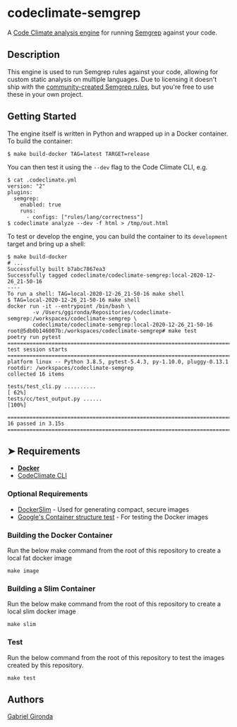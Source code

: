 # codeclimate-semgrep

A [Code Climate analysis engine](https://docs.codeclimate.com/docs/building-a-code-climate-engine)
for running [Semgrep](https://semgrep.dev) against your code.

## Description

This engine is used to run Semgrep rules against your code, allowing for custom
static analysis on multiple languages. Due to licensing it doesn't ship with the
[community-created Semgrep rules](https://github.com/returntocorp/semgrep-rules),
but you're free to use these in your own project.

## Getting Started

The engine itself is written in Python and wrapped up in a Docker container. To
build the container:

```
$ make build-docker TAG=latest TARGET=release
```

You can then test it using the `--dev` flag to the Code Climate CLI, e.g.

```
$ cat .codeclimate.yml
version: "2"
plugins:
  semgrep:
    enabled: true
    runs:
      - configs: ["rules/lang/correctness"]
$ codeclimate analyze --dev -f html > /tmp/out.html
```

To test or develop the engine, you can build the container to its `development`
target and bring up a shell:

```
$ make build-docker
# ...
Successfully built b7abc7867ea3
Successfully tagged codeclimate/codeclimate-semgrep:local-2020-12-26_21-50-16
----
To run a shell: TAG=local-2020-12-26_21-50-16 make shell
$ TAG=local-2020-12-26_21-50-16 make shell
docker run -it --entrypoint /bin/bash \
		-v /Users/ggironda/Repositories/codeclimate-semgrep:/workspaces/codeclimate-semgrep \
		codeclimate/codeclimate-semgrep:local-2020-12-26_21-50-16
root@5db0b146007b:/workspaces/codeclimate-semgrep# make test
poetry run pytest
============================================================================================= test session starts ==============================================================================================
platform linux -- Python 3.8.5, pytest-5.4.3, py-1.10.0, pluggy-0.13.1
rootdir: /workspaces/codeclimate-semgrep
collected 16 items

tests/test_cli.py ..........                                                                                                                                                                             [ 62%]
tests/cc/test_output.py ......                                                                                                                                                                           [100%]

============================================================================================== 16 passed in 3.15s ==============================================================================================
```

## ➤ Requirements

- **[Docker](https://gitlab.com/megabyte-labs/ansible-roles/docker)**
- [CodeClimate CLI](https://github.com/codeclimate/codeclimate)

### Optional Requirements

- [DockerSlim](https://gitlab.com/megabyte-labs/ansible-roles/dockerslim) - Used for generating compact, secure images
- [Google's Container structure test](https://github.com/GoogleContainerTools/container-structure-test) - For testing the Docker images


### Building the Docker Container

Run the below make command from the root of this repository to create a local fat docker image
```shell
make image
```

### Building a Slim Container

Run the below make command from the root of this repository to create a local slim docker image
```shell
make slim
```

### Test

Run the below command from the root of this repository to test the images created by this repository.
```shell
make test
```

## Authors

[Gabriel Gironda](mailto:gabriel@gironda.org)
